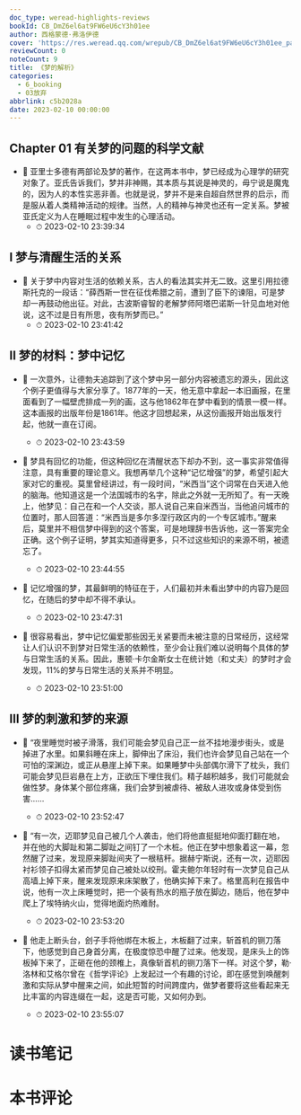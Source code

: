 ```yaml
---
doc_type: weread-highlights-reviews
bookId: CB_DmZ6el6at9FW6eU6cY3h01ee
author: 西格蒙德·弗洛伊德
cover: 'https://res.weread.qq.com/wrepub/CB_DmZ6el6at9FW6eU6cY3h01ee_parsecover'
reviewCount: 0
noteCount: 9
title: 《梦的解析》
categories:
  - 6_booking
  - 03放弃
abbrlink: c5b2028a
date: 2023-02-10 00:00:00
---
```



## Chapter 01 有关梦的问题的科学文献


- 📌 亚里士多德有两部论及梦的著作，在这两本书中，梦已经成为心理学的研究对象了。亚氏告诉我们，梦并非神赐，其本质与其说是神灵的，毋宁说是魔鬼的，因为人的本性实恶非善。也就是说，梦并不是来自超自然世界的启示，而是服从着人类精神活动的规律。当然，人的精神与神灵也还有一定关系。梦被亚氏定义为人在睡眠过程中发生的心理活动。 
    - ⏱ 2023-02-10 23:39:34 
## Ⅰ 梦与清醒生活的关系


- 📌 关于梦中内容对生活的依赖关系，古人的看法其实并无二致。这里引用拉德斯托克的一段话：“薛西斯一世在征伐希腊之前，遭到了臣下的谏阻，可是梦却一再鼓动他出征。对此，古波斯睿智的老解梦师阿塔巴诺斯一针见血地对他说，这不过是日有所思，夜有所梦而已。” 
    - ⏱ 2023-02-10 23:41:42 
## Ⅱ 梦的材料：梦中记忆


- 📌 一次意外，让德勃夫追踪到了这个梦中另一部分内容被遗忘的源头，因此这个例子更值得与大家分享了。1877年的一天，他无意中拿起一本旧画报，在里面看到了一幅壁虎排成一列的画，这与他1862年在梦中看到的情景一模一样。这本画报的出版年份是1861年。他这才回想起来，从这份画报开始出版发行起，他就一直在订阅。 
    - ⏱ 2023-02-10 23:43:59 

- 📌 梦具有回忆的功能，但这种回忆在清醒状态下却办不到，这一事实非常值得注意，具有重要的理论意义。我想再举几个这种“记忆增强”的梦，希望引起大家对它的重视。莫里曾经讲过，有一段时间，“米西当”这个词常在白天进入他的脑海。他知道这是一个法国城市的名字，除此之外就一无所知了。有一天晚上，他梦见：自己在和一个人交谈，那人说自己来自米西当，当他追问城市的位置时，那人回答道：“米西当是多尔多涅行政区内的一个专区城市。”醒来后，莫里并不相信梦中得到的这个答案，可是地理辞书告诉他，这一答案完全正确。这个例子证明，梦其实知道得更多，只不过这些知识的来源不明，被遗忘了。 
    - ⏱ 2023-02-10 23:44:55 

- 📌 记忆增强的梦，其最鲜明的特征在于，人们最初并未看出梦中的内容乃是回忆，在随后的梦中却不得不承认。 
    - ⏱ 2023-02-10 23:47:31 

- 📌 很容易看出，梦中记忆偏爱那些因无关紧要而未被注意的日常经历，这经常让人们认识不到梦对日常生活的依赖性，至少会让我们难以说明每个具体的梦与日常生活的关系。因此，惠顿·卡尔金斯女士在统计她（和丈夫）的梦时才会发现，11%的梦与日常生活的关系并不明显。 
    - ⏱ 2023-02-10 23:51:00 
## Ⅲ 梦的刺激和梦的来源


- 📌 “夜里睡觉时被子滑落，我们可能会梦见自己正一丝不挂地漫步街头，或是掉进了水里。如果斜睡在床上，脚伸出了床沿，我们也许会梦见自己站在一个可怕的深渊边，或正从悬崖上掉下来。如果睡梦中头部偶尔滑下了枕头，我们可能会梦见巨岩悬在上方，正欲压下埋住我们。精子越积越多，我们可能就会做性梦。身体某个部位疼痛，我们会梦到被虐待、被敌人进攻或身体受到伤害…… 
    - ⏱ 2023-02-10 23:52:47 

- 📌 “有一次，迈耶梦见自己被几个人袭击，他们将他直挺挺地仰面打翻在地，并在他的大脚趾和第二脚趾之间钉了一个木桩。他正在梦中想象着这一幕，忽然醒了过来，发现原来脚趾间夹了一根秸秆。据赫宁斯说，还有一次，迈耶因衬衫领子扣得太紧而梦见自己被处以绞刑。霍夫鲍尔年轻时有一次梦见自己从高墙上掉下来，醒来发现原来床架散了，他确实掉下来了。格里高利在报告中说，他有一次上床睡觉时，把一个装有热水的瓶子放在脚边，随后，他在梦中爬上了埃特纳火山，觉得地面灼热难耐。 
    - ⏱ 2023-02-10 23:53:20 

- 📌 他走上断头台，刽子手将他绑在木板上，木板翻了过来，斩首机的铡刀落下，他感觉到自己身首分离，在极度惊恐中醒了过来。他发现，是床头上的饰板掉下来了，正砸在他的颈椎上，真像斩首机的铡刀落下一样。对这个梦，勒·洛林和艾格尔曾在《哲学评论》上发起过一个有趣的讨论，即在感觉到唤醒刺激和实际从梦中醒来之间，如此短暂的时间跨度内，做梦者要将这些看起来无比丰富的内容连缀在一起，这是否可能，又如何办到。 
    - ⏱ 2023-02-10 23:55:07 

# 读书笔记


# 本书评论
